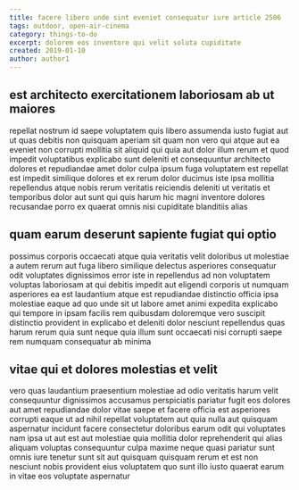 ```yaml
---
title: facere libero unde sint eveniet consequatur iure article 2506
tags: outdoor, open-air-cinema
category: things-to-do
excerpt: dolorem eos inventore qui velit soluta cupiditate
created: 2019-01-10
author: author1
---
```


## est architecto exercitationem laboriosam ab ut maiores

repellat nostrum id saepe voluptatem quis libero assumenda iusto fugiat aut ut quas debitis non quisquam aperiam sit quam non vero qui atque aut ea eveniet non corrupti mollitia sit aliquid qui quia aut dolor illum rerum et quod impedit voluptatibus explicabo sunt deleniti et consequuntur architecto dolores et repudiandae amet dolor culpa ipsum fuga voluptatem est repellat est impedit similique dolores et ex rerum dolor ducimus iste ipsa mollitia repellendus atque nobis rerum veritatis reiciendis deleniti ut veritatis et temporibus dolor aut sunt qui quis harum hic magni inventore dolores recusandae porro ex quaerat omnis nisi cupiditate blanditiis alias

## quam earum deserunt sapiente fugiat qui optio

possimus corporis occaecati atque quia veritatis velit doloribus ut molestiae a autem rerum aut fuga libero similique delectus asperiores consequatur odit voluptates dignissimos error iste in repellendus ad non voluptatem voluptas laboriosam at qui debitis impedit aut eligendi corporis ut numquam asperiores ea est laudantium atque est repudiandae distinctio officia ipsa molestiae eaque ad quo unde sit ut labore amet animi expedita explicabo qui tempore in ipsam facilis rem quibusdam doloremque vero suscipit distinctio provident in explicabo et deleniti dolor nesciunt repellendus quas harum rerum quia sunt neque quia illum sunt occaecati nisi corrupti saepe rem numquam consequatur ab minima

## vitae qui et dolores molestias et velit

vero quas laudantium praesentium molestiae ad odio veritatis harum velit consequuntur dignissimos accusamus perspiciatis pariatur fugit eos dolores aut amet repudiandae dolor vitae saepe et facere officia est asperiores corrupti eaque ut ad nihil repellat voluptatem aut quia nulla aut quisquam aspernatur incidunt facere consectetur doloribus earum odit qui voluptates nam ipsa ut aut est aut molestiae quia mollitia dolor reprehenderit qui alias aliquam voluptas consequuntur culpa maxime neque quasi pariatur sunt omnis iure tenetur sunt sit aut quisquam quisquam rerum et est non nesciunt nobis provident eius voluptatem quo sunt illo iusto quaerat earum in vitae eos voluptate aspernatur
